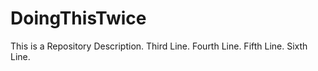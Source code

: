 # DoingThisTwice
This is a Repository Description.
Third Line.
Fourth Line.
Fifth Line.
Sixth Line.
